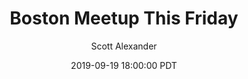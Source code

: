 ---
layout: podcast
title: "Boston Meetup This Friday"
author: Scott Alexander
description: https://slatestarcodex.com/2019/09/19/boston-meetup-this-friday/
date: 2019-09-19 18:00:00 PDT
length: 172813
duration: 43
guid: boston-meetup-this-friday
---
